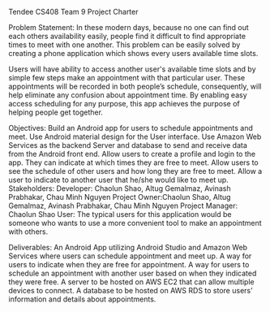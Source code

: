 
Tendee
CS408 Team 9 Project Charter
				
						
Problem Statement:
In these modern days, because no one can find out each others availability easily, people find it difficult to find appropriate times to meet with one another. This problem can be easily solved by creating a phone application which shows every users available time slots. 

Users will have ability to access another user's available time slots and by simple few steps make an appointment with that particular user. These appointments will be recorded in both people’s schedule, consequently, will help eliminate any confusion about appointment time. By enabling easy access scheduling for any purpose, this app achieves the purpose of helping people get together.
					
Objectives:
Build an Android app for users to schedule appointments and meet.
Use Android material design for the User interface.
Use Amazon Web Services as the backend Server and database to send and receive data from the Android front end.
Allow users to create a profile and login to the app. They can indicate at which times they are free to meet.
Allow users to see the schedule of other users and how long they are free to meet.
Allow a user to indicate to another user that he/she would like to meet up.				
Stakeholders:
Developer: Chaolun Shao, Altug Gemalmaz, Avinash Prabhakar, Chau Minh Nguyen
Project Owner:Chaolun Shao, Altug Gemalmaz, Avinash Prabhakar, Chau Minh Nguyen
Project Manager: Chaolun Shao
User: The typical users for this application would be someone who wants to use a more convenient tool to make an appointment with others. 
	 				

Deliverables:
An Android App utilizing Android Studio and Amazon Web Services where users can schedule appointment and meet up.
A way for users to indicate when they are free for appointment.
A way for users to schedule an appointment with another user based on when they indicated they were free.
A server to be hosted on AWS EC2  that can allow multiple devices to connect.
A database to be hosted on AWS RDS to store users’ information and details about appointments. 				 				
			
		






